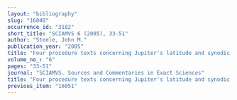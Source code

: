 ```yaml
---
layout: "bibliography"
slug: "16048"
occurrence_id: "3182"
short_title: "SCIAMVS 6 (2005), 33-51"
author: "Steele, John M."
publication_year: "2005"
title: "Four procedure texts concerning Jupiter's latitude and synodic motion from Babylon"
volume_no_: "6"
pages: "33-51"
journal: "SCIAMVS. Sources and Commentaries in Exact Sciences"
title: "Four procedure texts concerning Jupiter's latitude and synodic motion from Babylon"
previous_item: "16051"
---
```

